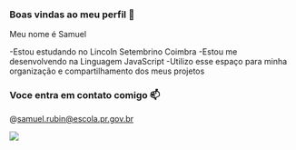 ### Boas vindas ao meu perfil 🖤

Meu nome é Samuel 

-Estou estudando no Lincoln Setembrino Coimbra 
-Estou me desenvolvendo na Linguagem JavaScript
-Utilizo esse espaço para minha organização e compartilhamento dos meus projetos 

### Voce entra em contato comigo  📫

@samuel.rubin@escola.pr.gov.br 


![](https://media.tenor.com/dbl5xfyDPWQAAAAC/mario-kart.gif)
